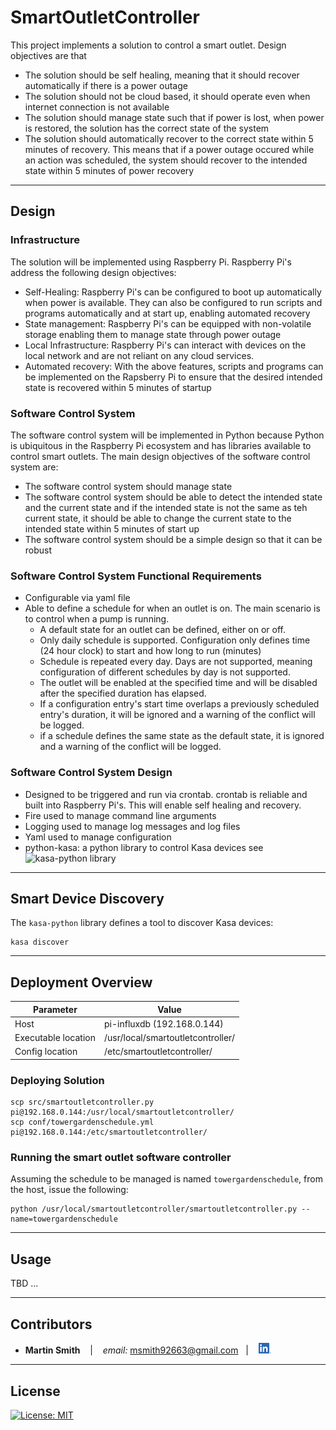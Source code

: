 # SmartOutletController

This project implements a solution to control a smart outlet.  Design objectives are that
* The solution should be self healing, meaning that it should recover automatically if there is a power outage
* The solution should not be cloud based, it should operate even when internet connection is not available
* The solution should manage state such that if power is lost, when power is restored, the solution has the correct state of the system
* The solution should automatically recover to the correct state within 5 minutes of recovery.  This means that if a power outage occured while an action was scheduled, the system should recover to the intended state within 5 minutes of power recovery

---

## Design

### Infrastructure

The solution will be implemented using Raspberry Pi.  Raspberry Pi's address the following design objectives:
* Self-Healing: Raspberry Pi's can be configured to boot up automatically when power is available.  They can also be configured to run scripts and programs automatically and at start up, enabling automated recovery
* State management: Raspberry Pi's can be equipped with non-volatile storage enabling them to manage state through power outage
* Local Infrastructure: Raspberry Pi's can interact with devices on the local network and are not reliant on any cloud services.
* Automated recovery: With the above features, scripts and programs can be implemented on the Rapsberry Pi to ensure that the desired intended state is recovered within 5 minutes of startup

### Software Control System

The software control system will be implemented in Python because Python is ubiquitous in the Raspberry Pi ecosystem and has libraries available to control smart outlets.  The main design objectives of the software control system are:
* The software control system should manage state
* The software control system should be able to detect the intended state and the current state and if the intended state is not the same as teh current state, it should be able to change the current state to the intended state within 5 minutes of start up
* The software control system should be a simple design so that it can be robust

### Software Control System Functional Requirements
* Configurable via yaml file
* Able to define a schedule for when an outlet is on.  The main scenario is to control when a pump is running.
    * A default state for an outlet can be defined, either on or off.
    * Only daily schedule is supported.  Configuration only defines time (24 hour clock) to start and how long to run (minutes)
    * Schedule is repeated every day.  Days are not supported, meaning configuration of different schedules by day is not supported.
    * The outlet will be enabled at the specified time and will be disabled after the specified duration has elapsed.
    * If a configuration entry's start time overlaps a previously scheduled entry's duration, it will be ignored and a warning of the conflict will be logged.
    * if a schedule defines the same state as the default state, it is ignored and a warning of the conflict will be logged.


### Software Control System Design
* Designed to be triggered and run via crontab.  crontab is reliable and built into Raspberry Pi's.  This will enable self healing and recovery.
* Fire used to manage command line arguments
* Logging used to manage log messages and log files
* Yaml used to manage configuration
* python-kasa: a python library to control Kasa devices see ![kasa-python library](https://github.com/python-kasa/python-kasa)

---
## Smart Device Discovery
The `kasa-python` library defines a tool to discover Kasa devices:
```
kasa discover
```

---

## Deployment Overview

| Parameter | Value |
|-----------|-------|
| Host | pi-influxdb (192.168.0.144) |
| Executable location | /usr/local/smartoutletcontroller/ | 
| Config location | /etc/smartoutletcontroller/ |

### Deploying Solution
```
scp src/smartoutletcontroller.py pi@192.168.0.144:/usr/local/smartoutletcontroller/
scp conf/towergardenschedule.yml pi@192.168.0.144:/etc/smartoutletcontroller/
```

### Running the smart outlet software controller
Assuming the schedule to be managed is named `towergardenschedule`, from the host, issue the following:
```
python /usr/local/smartoutletcontroller/smartoutletcontroller.py --name=towergardenschedule
```
---

## Usage

TBD ...

---

## Contributors

*  **Martin Smith** <span>&nbsp;&nbsp;</span> |
<span>&nbsp;&nbsp;</span> *email:* msmith92663@gmail.com <span>&nbsp;&nbsp;</span>|
<span>&nbsp;&nbsp;</span> [<img src="images/LI-In-Bug.png" alt="in" width="20"/>](https://www.linkedin.com/in/smithmartinp/)


---

## License

[![License: MIT](https://img.shields.io/badge/License-MIT-yellow.svg)](LICENSE)